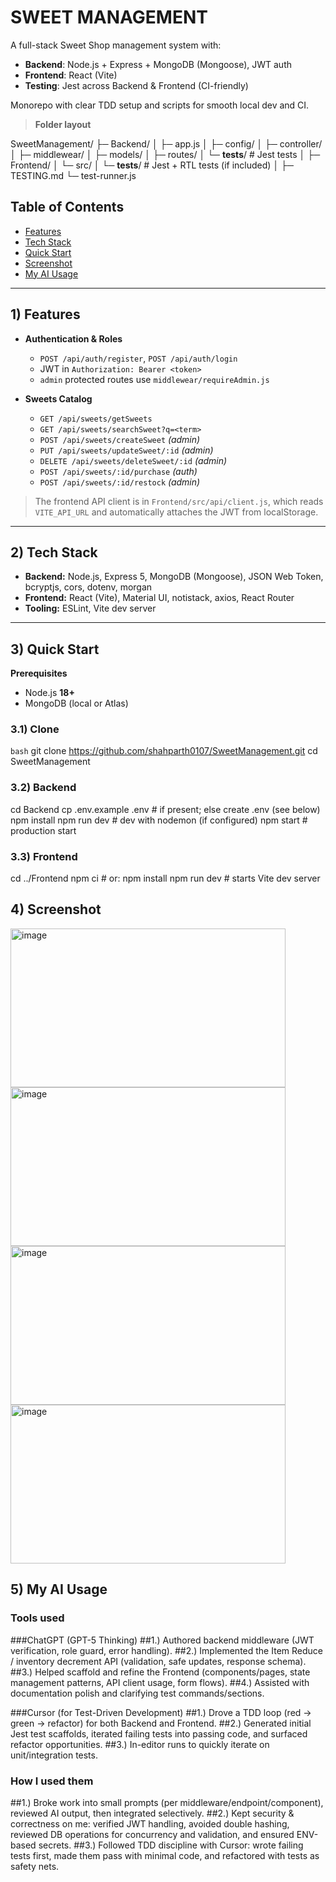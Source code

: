 # SWEET MANAGEMENT 

A full-stack Sweet Shop management system with:
- **Backend**: Node.js + Express + MongoDB (Mongoose), JWT auth
- **Frontend**: React (Vite)
- **Testing**: Jest across Backend & Frontend (CI-friendly)

Monorepo with clear TDD setup and scripts for smooth local dev and CI.

> **Folder layout**
> 
SweetManagement/
├─ Backend/
│  ├─ app.js
│  ├─ config/
│  ├─ controller/
│  ├─ middlewear/
│  ├─ models/
│  ├─ routes/
│  └─ __tests__/          # Jest tests
│
├─ Frontend/
│  └─ src/
│     └─ __tests__/       # Jest + RTL tests (if included)
│
├─ TESTING.md
└─ test-runner.js


## Table of Contents
- [Features](#Features)
- [Tech Stack](#Tech-Stack)
- [Quick Start](#quick-start)
- [Screenshot](#screenshot)
- [My AI Usage](#my-ai-usage)

---



## 1) Features

- **Authentication & Roles**
  - `POST /api/auth/register`, `POST /api/auth/login`
  - JWT in `Authorization: Bearer <token>`
  - `admin` protected routes use `middlewear/requireAdmin.js`

- **Sweets Catalog**
  - `GET /api/sweets/getSweets`
  - `GET /api/sweets/searchSweet?q=<term>`
  - `POST /api/sweets/createSweet` *(admin)*
  - `PUT /api/sweets/updateSweet/:id` *(admin)*
  - `DELETE /api/sweets/deleteSweet/:id` *(admin)*
  - `POST /api/sweets/:id/purchase` *(auth)*
  - `POST /api/sweets/:id/restock` *(admin)*

> The frontend API client is in `Frontend/src/api/client.js`, which reads `VITE_API_URL` and automatically attaches the JWT from localStorage.

---

## 2) Tech Stack

- **Backend:** Node.js, Express 5, MongoDB (Mongoose), JSON Web Token, bcryptjs, cors, dotenv, morgan
- **Frontend:** React (Vite), Material UI, notistack, axios, React Router
- **Tooling:** ESLint, Vite dev server

---

## 3) Quick Start

**Prerequisites**
- Node.js **18+**
- MongoDB (local or Atlas)

### 3.1) Clone
```bash```
git clone https://github.com/shahparth0107/SweetManagement.git
cd SweetManagement

### 3.2) Backend
cd Backend
cp .env.example .env   # if present; else create .env (see below)
npm install
npm run dev            # dev with nodemon (if configured)
npm start              # production start

### 3.3) Frontend
cd ../Frontend
npm ci                 # or: npm install
npm run dev            # starts Vite dev server

## 4) Screenshot

<img width="440" height="254" alt="image" src="https://github.com/user-attachments/assets/1a4c5f9f-402b-4559-8321-65138ac87d07" />

<img width="440" height="254" alt="image" src="https://github.com/user-attachments/assets/409d86be-91d5-45e9-b50c-c30b32e02746" />
<img width="440" height="254" alt="image" src="https://github.com/user-attachments/assets/725bed4f-29fd-4cb2-ba83-279c86a452a2" />
<img width="440" height="254" alt="image" src="https://github.com/user-attachments/assets/0ed4c704-a606-4872-bd09-b53aa02331b2" />








## 5) My AI Usage 
### Tools used
###ChatGPT (GPT-5 Thinking)
##1.) Authored backend middleware (JWT verification, role guard, error handling).
##2.) Implemented the Item Reduce / inventory decrement API (validation, safe updates, response schema).
##3.) Helped scaffold and refine the Frontend (components/pages, state management patterns, API client usage, form flows).
##4.) Assisted with documentation polish and clarifying test commands/sections.

###Cursor (for Test-Driven Development)
##1.) Drove a TDD loop (red → green → refactor) for both Backend and Frontend.
##2.) Generated initial Jest test scaffolds, iterated failing tests into passing code, and surfaced refactor opportunities.
##3.) In-editor runs to quickly iterate on unit/integration tests.

### How I used them

##1.) Broke work into small prompts (per middleware/endpoint/component), reviewed AI output, then integrated selectively.
##2.) Kept security & correctness on me: verified JWT handling, avoided double hashing, reviewed DB operations for concurrency and validation, and ensured ENV-based secrets.
##3.) Followed TDD discipline with Cursor: wrote failing tests first, made them pass with minimal code, and refactored with tests as safety nets.



